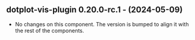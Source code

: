   ## dotplot-vis-plugin 0.20.0-rc.1 - (2024-05-09)
  
  * No changes on this component. The version is bumped to align it
    with the rest of the components.
